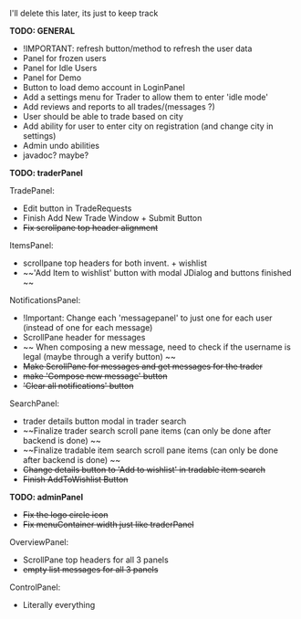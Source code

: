 I'll delete this later, its just to keep track

**TODO: GENERAL** 

- !IMPORTANT: refresh button/method to refresh the user data
- Panel for frozen users  
- Panel for Idle Users  
- Panel for Demo  
- Button to load demo account in LoginPanel  
- Add a settings menu for Trader to allow them to enter 'idle mode'  
- Add reviews and reports to all trades/(messages ?)  
- User should be able to trade based on city  
- Add ability for user to enter city on registration (and change city in settings)  
- Admin undo abilities  
- javadoc? maybe?

**TODO: traderPanel**

TradePanel:  
  - Edit button in TradeRequests   
  - Finish Add New Trade Window + Submit Button  
  - ~~Fix scrollpane top header alignment~~
  
ItemsPanel:  
  - scrollpane top headers for both invent. + wishlist  
  - ~~'Add Item to wishlist' button with modal JDialog and   buttons finished ~~
  
NotificationsPanel:  
  - !Important: Change each 'messagepanel' to just one for each   user (instead of one for each message)  
  - ScrollPane header for messages   
  - ~~ When composing a new message, need to check if the username   is legal (maybe through a verify button) ~~ 
  - ~~Make ScrollPane for messages and get messages for the   trader~~  
  - ~~make 'Compose new message' button~~  
  - ~~'Clear all notifications' button~~  
  
SearchPanel:  
  - trader details button modal in trader search
  - ~~Finalize trader search scroll pane items (can only be done after backend is done)  ~~
  - ~~Finalize tradable item search scroll pane items (can only   be done after backend is done)  ~~
  - ~~Change details button to 'Add to wishlist' in tradable   item search~~  
  - ~~Finish AddToWishlist Button~~
  
  
**TODO: adminPanel**  
  
- ~~Fix the logo circle icon~~   
- ~~Fix menuContainer width just like traderPanel~~  
  
OverviewPanel:  
  - ScrollPane top headers for all 3 panels  
  - ~~empty list messages for all 3 panels~~  
  
ControlPanel:  
  - Literally everything  